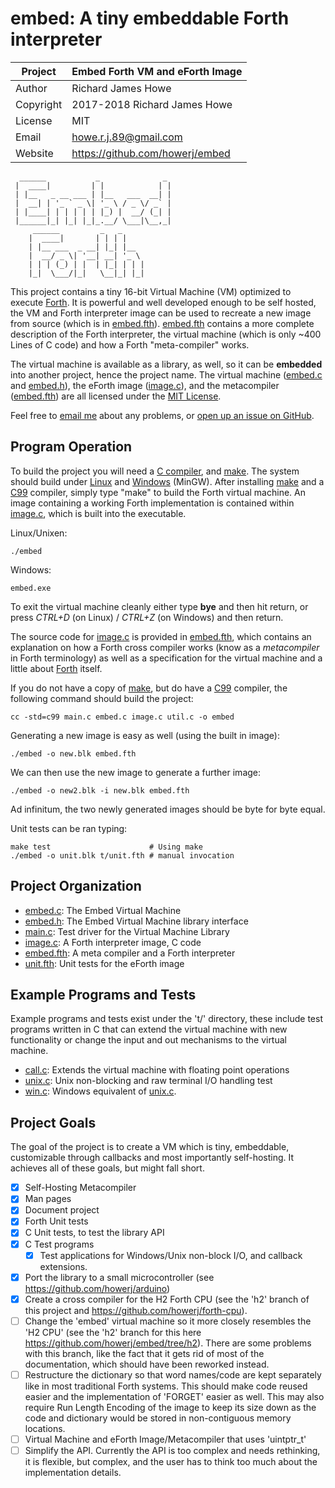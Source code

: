 # embed: A tiny embeddable Forth interpreter

| Project   | Embed Forth VM and eForth Image   |
| --------- | --------------------------------- |
| Author    | Richard James Howe                |
| Copyright | 2017-2018 Richard James Howe      |
| License   | MIT                               |
| Email     | howe.r.j.89@gmail.com             |
| Website   | <https://github.com/howerj/embed> |

	  ______           _              _ 
	 |  ____|         | |            | |
	 | |__   _ __ ___ | |__   ___  __| |
	 |  __| | '_ ` _ \| '_ \ / _ \/ _` |
	 | |____| | | | | | |_) |  __/ (_| |
	 |______|_| |_| |_|_.__/ \___|\__,_|
	     ______         _   _           
	    |  ____|       | | | |          
	    | |__ ___  _ __| |_| |__        
	    |  __/ _ \| '__| __| '_ \       
	    | | | (_) | |  | |_| | | |      
	    |_|  \___/|_|   \__|_| |_|      
					    
					
This project contains a tiny 16-bit Virtual Machine (VM) optimized to execute 
[Forth][]. It is powerful and well developed enough to be self hosted, 
the VM and Forth interpreter image can be used to recreate a new image from
source (which is in [embed.fth][]). [embed.fth][] contains a more complete
description of the Forth interpreter, the virtual machine (which is only ~400
Lines of C code) and how a Forth "meta-compiler" works.

The virtual machine is available as a library, as well, so it can be
**embedded** into another project, hence the project name. The virtual machine
([embed.c][] and [embed.h][]), the eForth image ([image.c][]), and the metacompiler 
([embed.fth][]) are all licensed under the [MIT License][].

Feel free to [email me][] about any problems, or [open up an issue on GitHub][].

## Program Operation

To build the project you will need a [C compiler][], and [make][]. The
system should build under [Linux][] and [Windows][] (MinGW). After installing
[make][] and a [C99][] compiler, simply type "make" to build the
Forth virtual machine. An image containing a working Forth
implementation is contained within [image.c][], which is built into
the executable.

Linux/Unixen:

	./embed

Windows:

	embed.exe

To exit the virtual machine cleanly either type **bye** and then hit
return, or press *CTRL+D* (on Linux) / *CTRL+Z* (on Windows) and then return.

The source code for [image.c][] is provided in [embed.fth][], which contains
an explanation on how a Forth cross compiler works (know as a *metacompiler* in
Forth terminology) as well as a specification for the virtual machine and a
little about [Forth][] itself.

If you do not have a copy of [make][], but do have a [C99][] compiler, the
following command should build the project:

	cc -std=c99 main.c embed.c image.c util.c -o embed

Generating a new image is easy as well (using the built in image):

	./embed -o new.blk embed.fth

We can then use the new image to generate a further image:

	./embed -o new2.blk -i new.blk embed.fth

Ad infinitum, the two newly generated images should be byte for byte equal.

Unit tests can be ran typing:

	make test                      # Using make
	./embed -o unit.blk t/unit.fth # manual invocation

## Project Organization

* [embed.c][]: The Embed Virtual Machine
* [embed.h][]: The Embed Virtual Machine library interface
* [main.c][]: Test driver for the Virtual Machine Library
* [image.c][]: A Forth interpreter image, C code
* [embed.fth][]: A meta compiler and a Forth interpreter
* [unit.fth][]: Unit tests for the eForth image

## Example Programs and Tests

Example programs and tests exist under the 't/' directory, these include test
programs written in C that can extend the virtual machine with new
functionality or change the input and out mechanisms to the virtual machine.

* [call.c][]:  Extends the virtual machine with floating point operations
* [unix.c][]:  Unix non-blocking and raw terminal I/O handling test
* [win.c][]:   Windows equivalent of [unix.c][].

## Project Goals

The goal of the project is to create a VM which is tiny, embeddable, 
customizable through callbacks and most importantly self-hosting. It achieves
all of these goals, but might fall short.

* [x] Self-Hosting Metacompiler
* [x] Man pages
* [x] Document project
* [x] Forth Unit tests
* [x] C Unit tests, to test the library API
* [x] C Test programs
  * [x] Test applications for Windows/Unix non-block I/O, and callback
    extensions.
* [x] Port the library to a small microcontroller (see <https://github.com/howerj/arduino>)
* [x] Create a cross compiler for the H2 Forth CPU (see the 'h2' branch of this
  project and <https://github.com/howerj/forth-cpu>).
* [ ] Change the 'embed' virtual machine so it more closely resembles the 'H2
  CPU' (see the 'h2' branch for this here <https://github.com/howerj/embed/tree/h2>). There
  are some problems with this branch, like the fact that it gets rid of most of
  the documentation, which should have been reworked instead.
* [ ] Restructure the dictionary so that word names/code are kept separately 
  like in most traditional Forth systems. This should make code reused easier
  and the implementation of 'FORGET' easier as well. This may also require
  Run Length Encoding of the image to keep its size down as the code and
  dictionary would be stored in non-contiguous memory locations.
* [ ] Virtual Machine and eForth Image/Metacompiler that uses 'uintptr\_t'
* [ ] Simplify the API. Currently the API is too complex and needs rethinking,
  it is flexible, but complex, and the user has to think too much about the
  implementation details.

[MIT License]: LICENSE
[embed.c]: embed.c
[main.c]: main.c
[embed.h]: embed.h
[image.c]: image.c
[unit.fth]: t/unit.fth
[embed.fth]: embed.fth
[call.c]: t/call.c
[unix.c]: t/unix.c
[win.c]: t/win.c
[C compiler]: https://gcc.gnu.org/
[make]: https://www.gnu.org/software/make/
[Windows]: https://en.wikipedia.org/wiki/Microsoft_Windows
[Linux]: https://en.wikipedia.org/wiki/Linux
[C99]: https://en.wikipedia.org/wiki/C99
[forth]: https://en.wikipedia.org/wiki/Forth_(programming_language)
[open up an issue on GitHub]: https://github.com/howerj/embed/issues
[email me]: mailto:howe.r.j.89@gmail.com
